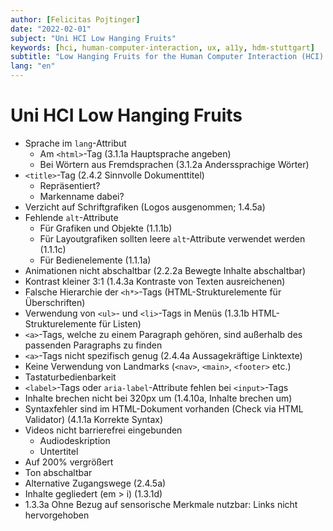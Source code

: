 ```yaml
---
author: [Felicitas Pojtinger]
date: "2022-02-01"
subject: "Uni HCI Low Hanging Fruits"
keywords: [hci, human-computer-interaction, ux, a11y, hdm-stuttgart]
subtitle: "Low Hanging Fruits for the Human Computer Interaction (HCI) course at HdM Stuttgart"
lang: "en"
---
```


# Uni HCI Low Hanging Fruits

- Sprache im `lang`-Attribut
  - Am `<html>`-Tag (3.1.1a Hauptsprache angeben)
  - Bei Wörtern aus Fremdsprachen (3.1.2a Anderssprachige Wörter)
- `<title>`-Tag (2.4.2 Sinnvolle Dokumenttitel)
  - Repräsentiert?
  - Markenname dabei?
- Verzicht auf Schriftgrafiken (Logos ausgenommen; 1.4.5a)
- Fehlende `alt`-Attribute
  - Für Grafiken und Objekte (1.1.1b)
  - Für Layoutgrafiken sollten leere `alt`-Attribute verwendet werden (1.1.1c)
  - Für Bedienelemente (1.1.1a)
- Animationen nicht abschaltbar (2.2.2a Bewegte Inhalte abschaltbar)
- Kontrast kleiner 3:1 (1.4.3a Kontraste von Texten ausreichenen)
- Falsche Hierarchie der `<h*>`-Tags (HTML-Strukturelemente für Überschriften)
- Verwendung von `<ul>`- und `<li>`-Tags in Menüs (1.3.1b HTML-Strukturelemente für Listen)
- `<a>`-Tags, welche zu einem Paragraph gehören, sind außerhalb des passenden Paragraphs zu finden
- `<a>`-Tags nicht spezifisch genug (2.4.4a Aussagekräftige Linktexte)
- Keine Verwendung von Landmarks (`<nav>`, `<main>`, `<footer>` etc.)
- Tastaturbedienbarkeit
- `<label>`-Tags oder `aria-label`-Attribute fehlen bei `<input>`-Tags
- Inhalte brechen nicht bei 320px um (1.4.10a, Inhalte brechen um)
- Syntaxfehler sind im HTML-Dokument vorhanden (Check via HTML Validator) (4.1.1a Korrekte Syntax)
- Videos nicht barrierefrei eingebunden
  - Audiodeskription
  - Untertitel
- Auf 200% vergrößert
- Ton abschaltbar
- Alternative Zugangswege (2.4.5a)
- Inhalte gegliedert (em > i) (1.3.1d)
- 1.3.3a Ohne Bezug auf sensorische Merkmale nutzbar: Links nicht hervorgehoben
